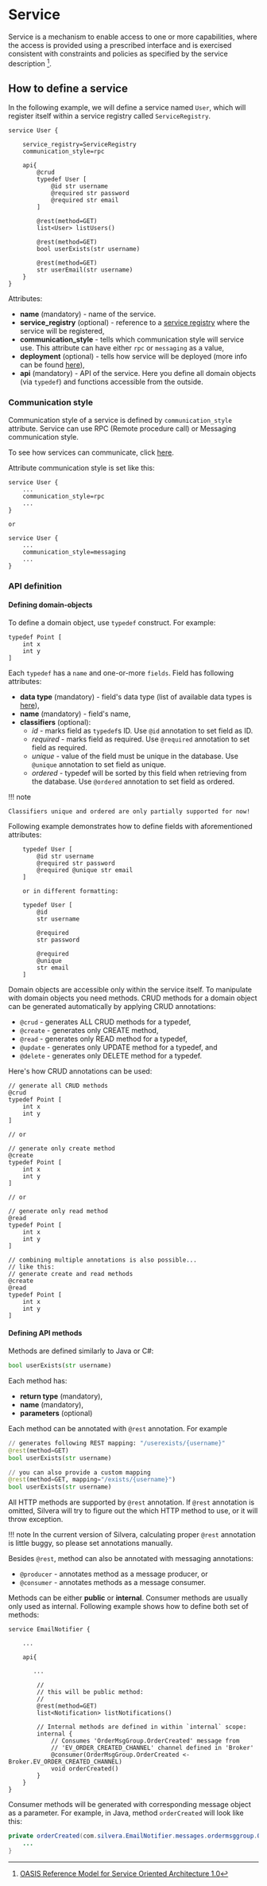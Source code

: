 # Service

Service is a mechanism to enable access to one or more capabilities, where the access is provided using a prescribed interface and is exercised consistent with constraints and policies as specified by the service description [^1].

## How to define a service

In the following example, we will define a service named `User`, which will register itself
within a service registry called `ServiceRegistry`.


```
service User {

    service_registry=ServiceRegistry
    communication_style=rpc

    api{
        @crud
        typedef User [
            @id str username
            @required str password
            @required str email
        ]

        @rest(method=GET)
        list<User> listUsers()

        @rest(method=GET)
        bool userExists(str username)

        @rest(method=GET)
        str userEmail(str username)
    }
}
```

Attributes:

  * **name** (mandatory) - name of the service.
  * **service_registry** (optional) - reference to a [service registry](service_registry.md) where the service will be registered,
  * **communication_style** - tells which communication style will service use. This attribute can have either `rpc` or `messaging` as a value,
  * **deployment** (optional) - tells how service will be deployed (more info can be found [here](deployment.md)),
  * **api** (mandatory) - API of the service. Here you define all domain objects (via `typedef`) and functions accessible from the outside.

### Communication style

Communication style of a service is defined by  `communication_style` attribute. Service can use RPC (Remote procedure call) or Messaging communication style.

To see how services can communicate, click [here](communication.md).

Attribute communication style is set like this:

```
service User {
    ...
    communication_style=rpc
    ...
}

or

service User {
    ...
    communication_style=messaging
    ...
}
```

### API definition

#### Defining domain-objects

To define a domain object, use `typedef` construct. For example:

```
typedef Point [
    int x
    int y
]
```

Each `typedef` has a `name` and one-or-more `fields`. Field has following attributes:

* **data type** (mandatory) - field's data type (list of available data types is [here](types.md)),
* **name** (mandatory) - field's name,
* **classifiers** (optional):
  * *id* - marks field as `typedef`s ID. Use `@id` annotation to set field as ID.
  * *required* - marks field as required. Use `@required` annotation to set field as required.
  * *unique* - value of the field must be unique in the database. Use `@unique` annotation to set field as unique.
  * *ordered* - typedef will be sorted by this field when retrieving from the database. Use `@ordered` annotation to set field as ordered.


!!! note

    Classifiers unique and ordered are only partially supported for now!

Following example demonstrates how to define fields with aforementioned attributes:

```
    typedef User [
        @id str username
        @required str password
        @required @unique str email
    ]

    or in different formatting:

    typedef User [
        @id
        str username

        @required
        str password

        @required
        @unique
        str email
    ]
```

Domain objects are accessible only within the service itself. To manipulate with domain objects
you need methods. CRUD methods for a domain object can be generated automatically by applying
CRUD annotations:

* `@crud` - generates ALL CRUD methods for a typedef,
* `@create` - generates only CREATE method,
* `@read` - generates only READ method for a typedef,
* `@update` - generates only UPDATE method for a typedef, and
* `@delete` - generates only DELETE method for a typedef.

Here's how CRUD annotations can be used:

```
// generate all CRUD methods
@crud
typedef Point [
    int x
    int y
]

// or

// generate only create method
@create
typedef Point [
    int x
    int y
]

// or

// generate only read method
@read
typedef Point [
    int x
    int y
]

// combining multiple annotations is also possible...
// like this:
// generate create and read methods
@create
@read
typedef Point [
    int x
    int y
]
```

#### Defining API methods

Methods are defined similarly to Java or C#:

```python
bool userExists(str username)
```

Each method has:

* **return type** (mandatory),
* **name** (mandatory),
* **parameters** (optional)

Each method can be annotated with `@rest` annotation. For example

```python
// generates following REST mapping: "/userexists/{username}"
@rest(method=GET)
bool userExists(str username)

// you can also provide a custom mapping
@rest(method=GET, mapping="/exists/{username}")
bool userExists(str username)
```

All HTTP methods are supported by `@rest` annotation. If `@rest` annotation is omitted,
Silvera will try to figure out the which HTTP method to use, or it will throw exception.


!!! note
    In the current version of Silvera, calculating proper `@rest` annotation is little buggy, 
    so please set annotations manually.

Besides `@rest`, method can also be annotated with messaging annotations:

* `@producer` - annotates method as a message producer, or
* `@consumer` - annotates methods as a message consumer.

Methods can be either **public** or **internal**. Consumer methods are usually only used as internal. Following example shows how to define both set of methods:

```
service EmailNotifier {

    ...

    api{

       ...

        //
        // this will be public method:
        //
        @rest(method=GET)
        list<Notification> listNotifications()

        // Internal methods are defined in within `internal` scope:
        internal {
            // Consumes 'OrderMsgGroup.OrderCreated' message from
            // 'EV_ORDER_CREATED_CHANNEL' channel defined in 'Broker'
            @consumer(OrderMsgGroup.OrderCreated <- Broker.EV_ORDER_CREATED_CHANNEL)
            void orderCreated()
        }
    }
}
```

Consumer methods will be generated with corresponding message object as a parameter. For example,
in Java, method `orderCreated` will look like this:

```java
private orderCreated(com.silvera.EmailNotifier.messages.ordermsggroup.OrderCreated message){
    ...
}
```


[^1]:  [OASIS Reference Model for Service Oriented Architecture 1.0](http://www.oasis-open.org/committees/tc_home.php?wg_abbrev=soa-rm)